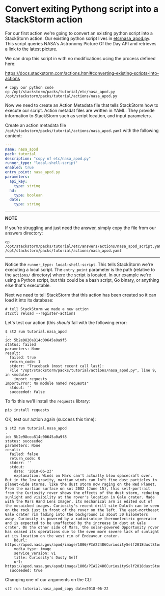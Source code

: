 # Convert exiting Pythong script into a StackStorm action

For our first action we're going to convert an existing python script into a
StackStorm action. Our existing python script lives in [etc/nasa_apod.py](etc/nasa_apod.py). 
This script queries NASA's Astronomy Picture Of the Day API and retrieves a link to the latest
picture.

We can drop this script in with no modifications using the process defined here:

https://docs.stackstorm.com/actions.html#converting-existing-scripts-into-actions

``` shell
# copy our python code
cp /opt/stackstorm/packs/tutorial/etc/nasa_apod.py /opt/stackstorm/packs/tutorial/actions/nasa_apod.py
```

Now we need to create an Action Metadata file that tells StackStorm how to execute
our script. Action metadat files are written in YAML. They provide information to 
StackStorm such as script location, and input parameters. 

Create an action metadata file `/opt/stackstorm/packs/tutorial/actions/nasa_apod.yaml`
with the following content:

``` yaml
---
name: nasa_apod
pack: tutorial
description: "copy of etc/nasa_apod.py"
runner_type: "local-shell-script"
enabled: true
entry_point: nasa_apod.py
parameters:
  api_key:
    type: string
  hd:
    type: boolean
  date:
    type: string
```

---
**NOTE** 

If you're struggling and just need the answer, simply copy the file from our
answers directory:

```shell
cp /opt/stackstorm/packs/tutorial/etc/answers/actions/nasa_apod_script.yaml /opt/stackstorm/packs/tutorial/actions/nasa_apod.yaml
```
---


Notice the `runner_type: local-shell-script`. This tells StackStorm we're executing
a local script. The `entry_point` parameter is the path (relative to the `actions/` directory)
where the script is located. In our example we're using a Python script, but this
could be a bash script, Go binary, or anything else that's executable.

Next we need to tell StackStorm that this action has been created so it can
load it into its database:

``` shell
# tell StackStorm we made a new action
st2ctl reload --register-actions
```

Let's test our action (this _should_ fail with the following error:

``` shell
$ st2 run tutorial.nasa_apod
.
id: 5b2e9820a814c00645a0a9f5
status: failed
parameters: None
result: 
  failed: true
  return_code: 1
  stderr: "Traceback (most recent call last):
  File "/opt/stackstorm/packs/tutorial/actions/nasa_apod.py", line 9, in <module>
    import requests
ImportError: No module named requests"
  stdout: ''
  succeeded: false
```

To fix this we'll install the `requests` library:

``` shell
pip install requests
```

OK, test our action again (success this time):

``` shell
$ st2 run tutorial.nasa_apod
.
id: 5b2e98cea814c00645a0a9f8
status: succeeded
parameters: None
result: 
  failed: false
  return_code: 0
  stderr: ''
  stdout:
    date: '2018-06-23'
    explanation: Winds on Mars can't actually blow spacecraft over. But in the low gravity, martian winds can loft fine dust particles in planet-wide storms, like the dust storm now raging on the Red Planet. From the martian surface on sol 2082 (June 15), this self-portrait from the Curiosity rover shows the effects of the dust storm, reducing sunlight and visibility at the rover's location in Gale crater. Made with the Mars Hand Lens Imager, its mechanical arm is edited out of the mosaicked images. Curiosity's recent drill site Duluth can be seen on the rock just in front of the rover on the left. The east-northeast Gale crater rim fading into the background is about 30 kilometers away. Curiosity is powered by a radioisotope thermoelectric generator and is expected to be unaffected by the increase in dust at Gale crater. On the other side of Mars, the solar-powered Opportunity rover has ceased its operations due to the even more severe lack of sunlight at its location on the west rim of Endeavour crater.
    hdurl: https://apod.nasa.gov/apod/image/1806/PIA22486CuriositySelf2018dustStorm2048.jpg
    media_type: image
    service_version: v1
    title: Curiosity's Dusty Self
    url: https://apod.nasa.gov/apod/image/1806/PIA22486CuriositySelf2018dustStorm1024.jpg
  succeeded: true
```

Changing one of our arguments on the CLI

``` shell
st2 run tutorial.nasa_apod_copy date=2018-06-22
```
